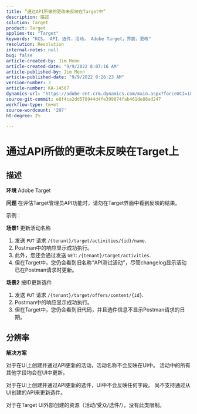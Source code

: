 ```yaml
---
title: “通过API所做的更改未反映在Target中”
description: 描述
solution: Target
product: Target
applies-to: "Target"
keywords: "KCS， API，选件，活动， Adobe Target，界面，更改"
resolution: Resolution
internal-notes: null
bug: false
article-created-by: Jim Menn
article-created-date: "9/9/2022 8:07:16 AM"
article-published-by: Jim Menn
article-published-date: "9/9/2022 8:26:23 AM"
version-number: 3
article-number: KA-14507
dynamics-url: "https://adobe-ent.crm.dynamics.com/main.aspx?forceUCI=1&pagetype=entityrecord&etn=knowledgearticle&id=ccc21268-1630-ed11-9db1-0022480866ad"
source-git-commit: e8f4ca2dd578944d4fe399074fab461de88ad247
workflow-type: tm+mt
source-wordcount: '207'
ht-degree: 2%

---
```


# 通过API所做的更改未反映在Target上

## 描述


<b>环境</b>
Adobe Target

<b>问题</b>
在评估Target管理员API功能时，请勿在Target界面中看到反映的结果。

示例：

<b>场景1</b>
更新活动名称

1. 发送 `PUT` 请求 `/{tenant}/target/activities/{id}/name`.
2. Postman中的响应显示成功执行。
3. 此外，您还会通过发送 `GET`: `/{tenant}/target/activities`.
4. 但在Target中，您仍会看到旧名称“API测试活动”，尽管changelog显示活动已在Postman请求时更新。


<b>场景2</b>
按ID更新选件

1. 发送 `PUT` 请求 `/{tenant}/target/offers/content/{id}`.
2. Postman中的响应显示成功执行。
3. 但在Target中，您仍会看到旧代码，并且选件信息不显示Postman请求的日期。







## 分辨率


<b>解决方案</b>

对于在UI上创建并通过API更新的活动，活动名称不会反映在UI中。 活动中的所有其他字段均会在UI中更新。

对于在UI上创建并通过API更新的选件，UI中不会反映任何字段。 尚不支持通过从UI创建的API来更新选件。

对于在Target UI外部创建的资源（活动/受众/选件/），没有此类限制。


